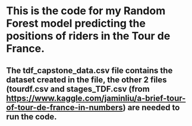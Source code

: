 # This is the code for my Random Forest model predicting the positions of riders in the Tour de France. 
## The tdf_capstone_data.csv file contains the dataset created in the file, the other 2 files (tourdf.csv and stages_TDF.csv (from https://www.kaggle.com/jaminliu/a-brief-tour-of-tour-de-france-in-numbers) are needed to run the code.

